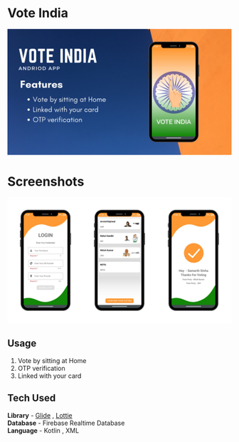 # Vote India
!["About Imagw"](./images/screenshot.png)

# Screenshots
!["Screen Shots "](./images/about.png)

## Usage 
1. Vote by sitting at Home 
2. OTP verification 
3. Linked with your card 
## Tech Used
**Library** -  [Glide](https://github.com/bumptech/glide) , [Lottie](https://github.com/airbnb/lottie)<br>
**Database** - Firebase Realtime Database <br>
**Language** - Kotlin , XML




 
